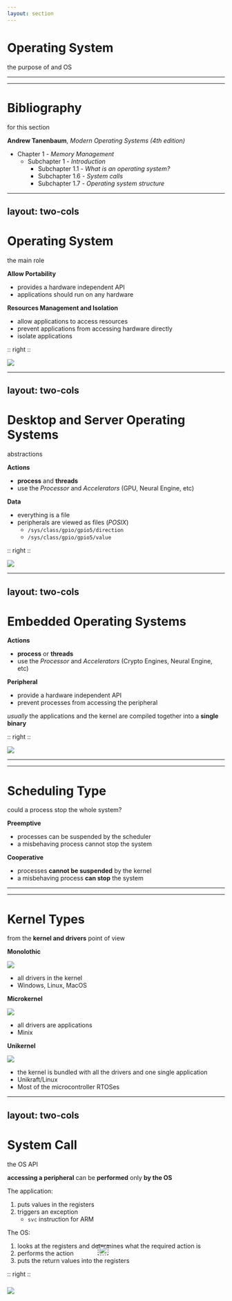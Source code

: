 ```yaml
---
layout: section
---
```

# Operating System
the purpose of and OS

---
---
# Bibliography
for this section

**Andrew Tanenbaum**, *Modern Operating Systems (4th edition)*
   - Chapter 1 - *Memory Management*
     - Subchapter 1 - *Introduction*
       - Subchapter 1.1 - *What is an operating system?*
       - Subchapter 1.6 - *System calls*
       - Subchapter 1.7 - *Operating system structure*

---
layout: two-cols
---
# Operating System
the main role

<style>
.two-columns {
    grid-template-columns: 2fr 3fr;
}
</style>

**Allow Portability**
- provides a hardware independent API
- applications should run on any hardware

**Resources Management and Isolation**
- allow applications to access resources
- prevent applications from accessing hardware directly
- isolate applications

:: right ::

<img src="./os.svg" class="w-120 rounded" />

---
layout: two-cols
---
# Desktop and Server Operating Systems
abstractions

<style>
.two-columns {
    grid-template-columns: 2fr 3fr;
}
</style>

**Actions**
- **process** and **threads**
- use the *Processor* and *Accelerators* (GPU, Neural Engine, etc)

**Data**
- everything is a file
- peripherals are viewed as files (*POSIX*)
  - `/sys/class/gpio/gpio5/direction`
  - `/sys/class/gpio/gpio5/value`

:: right ::

<img src="./abstractions.svg" class="w-120 rounded" />

---
layout: two-cols
---
# Embedded Operating Systems
<div></div>

<style>
.two-columns {
    grid-template-columns: 2fr 3fr;
}
</style>

**Actions**
- **process** or **threads**
- use the *Processor* and *Accelerators* (Crypto Engines, Neural Engine, etc)

**Peripheral**
- provide a hardware independent API
- prevent processes from accessing the peripheral

*usually* the applications and the kernel are compiled together into a **single binary**

:: right ::

<img src="./embedded_os.svg" class="w-120 rounded" />

---
---
# Scheduling Type
could a process stop the whole system?

**Preemptive**
- processes can be suspended by the scheduler
- a misbehaving process cannot stop the system

**Cooperative**
- processes **cannot be suspended** by the kernel
- a misbehaving process **can stop** the system


---
---
# Kernel Types
from the **kernel and drivers** point of view

<div grid="~ cols-3 gap-5">

<div>

**Monolothic**

<img src="./monolithic.svg" class="w-73 rounded" />

  - all drivers in the kernel
  - Windows, Linux, MacOS


</div>

<div>

**Microkernel**

<img src="./microkernel.svg" class="w-80 rounded" />

  - all drivers are applications
  - Minix

</div>

<div>

**Unikernel**

<img src="./unikernel.svg" class="w-75 m-1 rounded" />

  - the kernel is bundled with all the drivers and one single application
  - Unikraft/Linux
  - Most of the microcontroller RTOSes


</div>

</div>


---
layout: two-cols
---
# System Call
the OS API

<style>
.two-columns {
    grid-template-columns: 2fr 3fr;
}

.overlap{
    top: -90px;
    position: relative;
    left: 190px;
    border: 1px dashed;
    padding: 3px;
}
</style>

**accessing a peripheral** can be **performed** only **by the OS**

The application:

<v-clicks>

1. puts values in the registers
2. triggers an exception 
   - `svc` instruction for ARM 

</v-clicks>

The OS:

<v-clicks>

1. looks at the registers and determines what the required action is
2. performs the action
3. puts the return values into the registers

</v-clicks>

:: right ::

<img src="./system_call.svg" class="w-120 rounded" />

<img src="./exceptions.svg" class="w-80 rounded overlap" />
